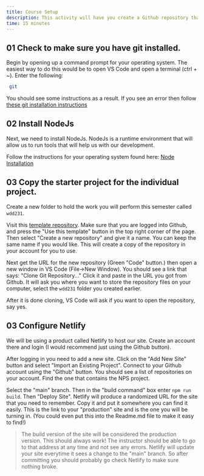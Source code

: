 ```yaml
---
title: Course Setup
description: This activity will have you create a Github repository that will be used to keep track of the code we write, and be used for hosting our pages as well.
time: 15 minutes
---
```


## **01** Check to make sure you have git installed.

Begin by opening up a command prompt for your operating system. The easiest way to do this would be to open VS Code and open a terminal (ctrl + ~). Enter the following:

```bash
 git
```

You should see some instructions as a result. If you see an error then follow [these git installation instructions](https://byui-cit.github.io/learning-modules/modules/general/hosting-git-gihub/ponder1/)

## **02** Install NodeJs

Next, we need to install NodeJs. NodeJs is a runtime environment that will allow us to run tools that will help us with our development.

Follow the instructions for your operating system found here: [Node Installation](https://byui-cit.github.io/learning-modules/modules/general/node-installation/)

## **03** Copy the starter project for the individual project.

Create a new folder to hold the work you will perform this semester called `wdd231`.

Visit this [template repository](https://github.com/matkat99/nps). Make sure that you are logged into Github, and press the "Use this template" button in the top right corner of the page. Then select "Create a new repository" and give it a name. You can keep the same name if you would like. This will create a copy of the repository in your account for you to use.

Next get the URL for the new repository (Green "Code" button.) then open a new window in VS Code (File->New Window). You should see a link that says: "Clone Git Repository..." Click it and paste in the URL you got from Github. It will ask you where you want to store the repository files on your computer, select the `wdd231` folder you created earlier.

After it is done cloning, VS Code will ask if you want to open the repository, say yes.

## **03** Configure Netlify

 We will be using a product called Netlify to host our site. Create an account there and login (I would recommend just using the Github button).

 After logging in you need to add a new site. Click on the "Add New Site" button and select "Import an Existing Project". Connect to your Github account using the "Github" button. You should see a list of repositories on your account. Find the one that contains the NPS project.

 Select the "main" branch. Then in the "build command" box enter `npm run build`. Then "Deploy Site". Netlify will produce a randomized URL for the site that you need to remember. Copy it and put it somewhere you can find it easily. This is the link to your "production" site and is the one you will be turning in. (You could even put this into the Readme.md file to make it easy to find!)

> The build version of the site will be considered the production version. This should always work! The instructor should be able to go to that address at any time and not see any errors. Netlify will update your site everytime it sees a change to the "main" branch. So after committing you should probably go check Netlify to make sure nothing broke.
